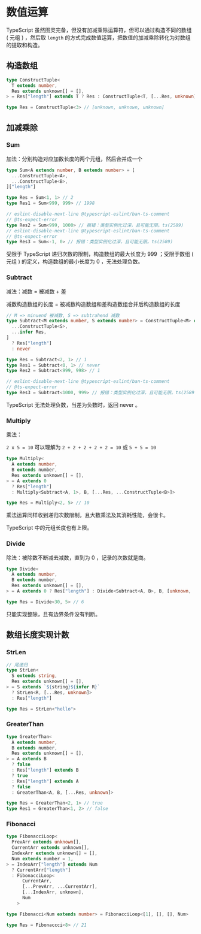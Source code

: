 # 数值运算

TypeScript 虽然图灵完备，但没有加减乘除运算符，但可以通过构造不同的数组 ( 元组 ) ，然后取 `length` 的方式完成数值运算，把数值的加减乘除转化为对数组的提取和构造。

## 构造数组

```ts
type ConstructTuple<
  T extends number,
  Res extends unknown[] = [],
> = Res["length"] extends T ? Res : ConstructTuple<T, [...Res, unknown]>

type Res = ConstructTuple<3> // [unknown, unknown, unknown]
```

## 加减乘除

### Sum

加法：分别构造对应加数长度的两个元组，然后合并成一个

```ts
type Sum<A extends number, B extends number> = [
  ...ConstructTuple<A>,
  ...ConstructTuple<B>,
]["length"]

type Res = Sum<1, 1> // 2
type Res1 = Sum<999, 999> // 1998

// eslint-disable-next-line @typescript-eslint/ban-ts-comment
// @ts-expect-error
type Res2 = Sum<999, 1000> // 报错：类型实例化过深，且可能无限。ts(2589)
// eslint-disable-next-line @typescript-eslint/ban-ts-comment
// @ts-expect-error
type Res3 = Sum<-1, 0> // 报错：类型实例化过深，且可能无限。ts(2589)
```

受限于 TypeScript 递归次数的限制，构造数组的最大长度为 999 ；受限于数组 ( 元组 ) 的定义，构造数组的最小长度为 0 ，无法处理负数。

### Subtract

减法：减数 = 被减数 + 差

减数构造数组的长度 = 被减数构造数组和差构造数组合并后构造数组的长度

```ts
// M => minuend 被减数, S => subtrahend 减数
type Subtract<M extends number, S extends number> = ConstructTuple<M> extends [
  ...ConstructTuple<S>,
  ...infer Res,
]
  ? Res["length"]
  : never

type Res = Subtract<2, 1> // 1
type Res1 = Subtract<0, 1> // never
type Res2 = Subtract<999, 998> // 1

// eslint-disable-next-line @typescript-eslint/ban-ts-comment
// @ts-expect-error
type Res3 = Subtract<1000, 999> // 报错：类型实例化过深，且可能无限。ts(2589)
```

TypeScript 无法处理负数，当差为负数时，返回 never 。

### Multiply

乘法：

`2 x 5 = 10` 可以理解为 `2 + 2 + 2 + 2 + 2 = 10` 或 `5 + 5 = 10`

```ts
type Multiply<
  A extends number,
  B extends number,
  Res extends unknown[] = [],
> = A extends 0
  ? Res["length"]
  : Multiply<Subtract<A, 1>, B, [...Res, ...ConstructTuple<B>]>

type Res = Multiply<2, 5> // 10
```

乘法运算同样收到递归次数限制，且大数乘法及其消耗性能，会很卡。

TypeScript 中的元组长度也有上限。

### Divide

除法：被除数不断减去减数，直到为 0 ，记录的次数就是商。

```ts
type Divide<
  A extends number,
  B extends number,
  Res extends unknown[] = [],
> = A extends 0 ? Res["length"] : Divide<Subtract<A, B>, B, [unknown, ...Res]>

type Res = Divide<30, 5> // 6
```

只能实现整除，且有边界条件没有判断。

## 数组长度实现计数

### StrLen

```ts
// 尾递归
type StrLen<
  S extends string,
  Res extends unknown[] = [],
> = S extends `${string}${infer R}`
  ? StrLen<R, [...Res, unknown]>
  : Res["length"]

type Res = StrLen<"hello">
```

### GreaterThan

```ts
type GreaterThan<
  A extends number,
  B extends number,
  Res extends unknown[] = [],
> = A extends B
  ? false
  : Res["length"] extends B
  ? true
  : Res["length"] extends A
  ? false
  : GreaterThan<A, B, [...Res, unknown]>

type Res = GreaterThan<2, 1> // true
type Res1 = GreaterThan<1, 2> // false
```

### Fibonacci

```ts
type FibonacciLoop<
  PrevArr extends unknown[],
  CurrentArr extends unknown[],
  IndexArr extends unknown[] = [],
  Num extends number = 1,
> = IndexArr["length"] extends Num
  ? CurrentArr["length"]
  : FibonacciLoop<
      CurrentArr,
      [...PrevArr, ...CurrentArr],
      [...IndexArr, unknown],
      Num
    >

type Fibonacci<Num extends number> = FibonacciLoop<[1], [], [], Num>

type Res = Fibonaccci<8> // 21
```
